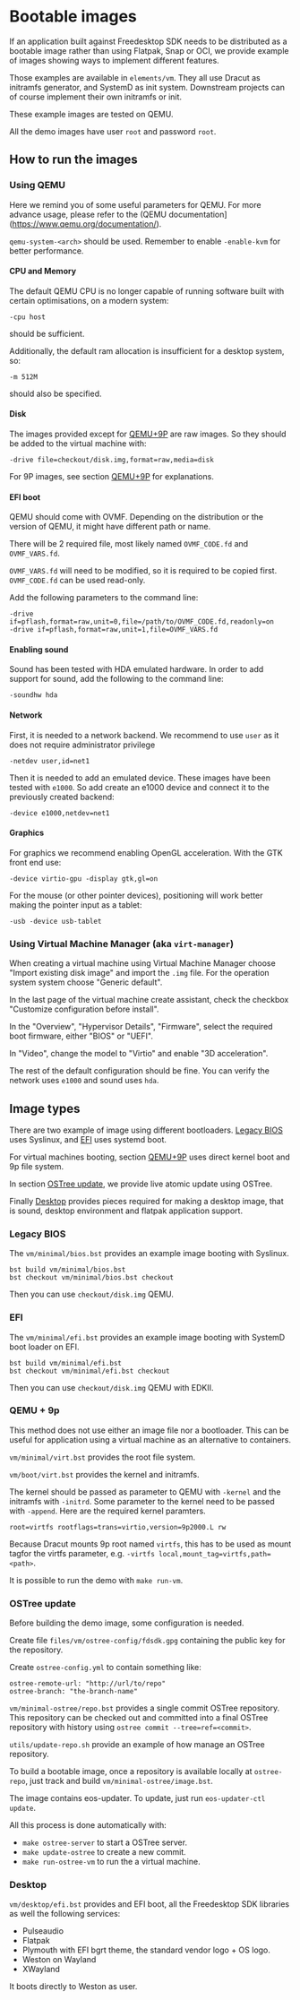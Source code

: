 # Bootable images

If an application built against Freedesktop SDK needs to be
distributed as a bootable image rather than using Flatpak, Snap or
OCI, we provide example of images showing ways to implement different
features.

Those examples are available in `elements/vm`. They all use Dracut as
initramfs generator, and SystemD as init system. Downstream projects
can of course implement their own initramfs or init.

These example images are tested on QEMU.

All the demo images have user `root` and password `root`.

## How to run the images

### Using QEMU

Here we remind you of some useful parameters for QEMU. For more
advance usage, please refer to the (QEMU
documentation](https://www.qemu.org/documentation/).

`qemu-system-<arch>` should be used. Remember to enable `-enable-kvm`
for better performance.

#### CPU and Memory

The default QEMU CPU is no longer capable of running software built with
certain optimisations, on a modern system:

```
-cpu host
```

should be sufficient.

Additionally, the default ram allocation is insufficient for a desktop
system, so:

```
-m 512M
```

should also be specified.

#### Disk

The images provided except for [QEMU+9P](#qemu-9p) are raw images. So they
should be added to the virtual machine with:

```
-drive file=checkout/disk.img,format=raw,media=disk
```

For 9P images, see section [QEMU+9P](#qemu-9p) for explanations.

#### EFI boot

QEMU should come with OVMF. Depending on the distribution or the
version of QEMU, it might have different path or name.

There will be 2 required file, most likely named `OVMF_CODE.fd` and
`OVMF_VARS.fd`.

`OVMF_VARS.fd` will need to be modified, so it is required to be
copied first. `OVMF_CODE.fd` can be used read-only.

Add the following parameters to the command line:

```
-drive if=pflash,format=raw,unit=0,file=/path/to/OVMF_CODE.fd,readonly=on
-drive if=pflash,format=raw,unit=1,file=OVMF_VARS.fd
```

#### Enabling sound

Sound has been tested with HDA emulated hardware. In order to add
support for sound, add the following to the command line:

```
-soundhw hda
```

#### Network

First, it is needed to a network backend. We recommend to use `user` as
it does not require administrator privilege

```
-netdev user,id=net1
```

Then it is needed to add an emulated device. These images have been
tested with `e1000`. So add create an e1000 device and connect
it to the previously created backend:

```
-device e1000,netdev=net1
```

#### Graphics

For graphics we recommend enabling OpenGL acceleration. With the GTK front end
use:

```
-device virtio-gpu -display gtk,gl=on
```

For the mouse (or other pointer devices), positioning will work better
making the pointer input as a tablet:

```
-usb -device usb-tablet
```

### Using Virtual Machine Manager (aka `virt-manager`)

When creating a virtual machine using Virtual Machine Manager choose
"Import existing disk image" and import the `.img` file. For the
operation system system choose "Generic default".

In the last page of the virtual machine create assistant, check the
checkbox "Customize configuration before install".

In the "Overview", "Hypervisor Details", "Firmware", select the required
boot firmware, either "BIOS" or "UEFI".

In "Video", change the model to "Virtio" and enable "3D acceleration".

The rest of the default configuration should be fine. You can verify
the network uses `e1000` and sound uses `hda`.

## Image types

There are two example of image using different bootloaders. [Legacy
BIOS](#legacy-bios) uses Syslinux, and [EFI](#efi) uses systemd boot.

For virtual machines booting, section [QEMU+9P](#qemu-9p) uses direct kernel
boot and 9p file system.

In section [OSTree update](#ostree-update), we provide live atomic update using
OSTree.

Finally [Desktop](#desktop) provides pieces required for making a desktop image,
that is sound, desktop environment and flatpak application support.

### Legacy BIOS

The `vm/minimal/bios.bst` provides an example image booting with
Syslinux.

```
bst build vm/minimal/bios.bst
bst checkout vm/minimal/bios.bst checkout
```

Then you can use `checkout/disk.img` QEMU.

### EFI

The `vm/minimal/efi.bst` provides an example image booting with
SystemD boot loader on EFI.


```
bst build vm/minimal/efi.bst
bst checkout vm/minimal/efi.bst checkout
```

Then you can use `checkout/disk.img` QEMU with EDKII.

### QEMU + 9p

This method does not use either an image file nor a bootloader. This
can be useful for application using a virtual machine as an
alternative to containers.

`vm/minimal/virt.bst` provides the root file system.

`vm/boot/virt.bst` provides the kernel and initramfs.

The kernel should be passed as parameter to QEMU with `-kernel` and
the initramfs with `-initrd`. Some parameter to the kernel need to be
passed with `-append`. Here are the required kernel paramters.

```
root=virtfs rootflags=trans=virtio,version=9p2000.L rw
```

Because Dracut mounts 9p root named `virtfs`, this has to be used as
mount tagfor the virtfs parameter, e.g. `-virtfs
local,mount_tag=virtfs,path=<path>`.

It is possible to run the demo with `make run-vm`.

### OSTree update

Before building the demo image, some configuration is needed.

Create file `files/vm/ostree-config/fdsdk.gpg` containing the public
key for the repository.

Create `ostree-config.yml` to contain something like:

```
ostree-remote-url: "http://url/to/repo"
ostree-branch: "the-branch-name"
```

`vm/minimal-ostree/repo.bst` provides a single commit OSTree
repository. This repository can be checked out and committed into a
final OSTree repository with history using `ostree commit
--tree=ref=<commit>`.

`utils/update-repo.sh` provide an example of how manage an OSTree
repository.

To build a bootable image, once a repository is available locally
at `ostree-repo`, just track and build `vm/minimal-ostree/image.bst`.

The image contains eos-updater. To update, just run `eos-updater-ctl update`.

All this process is done automatically with:

* `make ostree-server` to start a OSTree server.
* `make update-ostree` to create a new commit.
* `make run-ostree-vm` to run the a virtual machine.

### Desktop

`vm/desktop/efi.bst` provides and EFI boot, all the Freedesktop SDK
libraries as well the following services:

* Pulseaudio
* Flatpak
* Plymouth with EFI bgrt theme, the standard vendor logo + OS logo.
* Weston on Wayland
* XWayland

It boots directly to Weston as user.
